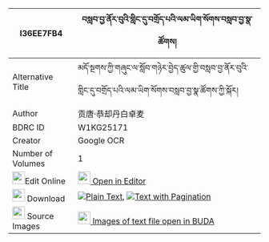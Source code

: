 |I36EE7FB4|བསླབ་བྱ་ནོར་བུའི་གླིང་དུ་བགྲོད་པའི་ལམ་ཡིག་སོགས་བསླབ་བྱ་སྣ་ཚོགས། 
| --- | --- 
|Alternative Title |མདོ་སྔགས་ཀྱི་གཞུང་ལ་སློབ་གཉེར་བྱེད་ཚུལ་གྱི་བསླབ་བྱ་ནོར་བུའི་གླིང་དུ་བགྲོད་པའི་ལམ་ཡིག་སོགས་བསླབ་བྱ་སྣ་ཚོགས་ཀྱི་སྐོར།
|Author| 贡唐·恭却丹白卓麦
|BDRC ID | W1KG25171
|Creator | Google OCR
|Number of Volumes| 1
|<img width="25" src="https://img.icons8.com/color/25/000000/edit-property.png">Edit Online| [<img width="25" src="https://avatars.githubusercontent.com/u/45091458?s=200&v=4"> Open in Editor](http://editor.openpecha.org/I36EE7FB4)
|<img width="25" src="https://img.icons8.com/fluent/48/000000/download-2.png"/>  Download | [![](https://img.icons8.com/color/20/000000/txt.png)Plain Text](https://github.com/Openpecha/I36EE7FB4/releases/download/v1/labja_norbu_i_ling_du_dropa_i__plain_I36EE7FB4.zip), [![](https://img.icons8.com/color/20/000000/txt.png)Text with Pagination](https://github.com/Openpecha/I36EE7FB4/releases/download/v1/labja_norbu_i_ling_du_dropa_i__pages_I36EE7FB4.zip)
|<img width="25" src="https://img.icons8.com/plasticine/100/000000/pictures-folder.png"/>  Source Images | [<img width="25" src="https://library.bdrc.io/icons/BUDA-small.svg"> Images of text file open in BUDA](https://library.bdrc.io/show/bdr:W1KG25171)